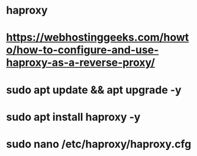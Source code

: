 # haproxy

# https://webhostinggeeks.com/howto/how-to-configure-and-use-haproxy-as-a-reverse-proxy/

# sudo apt update && apt upgrade -y

# sudo apt install haproxy -y

# sudo nano /etc/haproxy/haproxy.cfg
